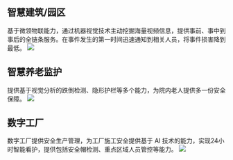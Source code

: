 ## 智慧建筑/园区
基于微领物联能力，通过机器视觉技术主动挖掘海量视频信息，提供事前、事中到事后的全链条服务。在事件发生的第一时间迅速通知到相关人员，将事件损害降到最低。
![](https://main.qcloudimg.com/raw/2a2587a0972e61340fdb590f4b5571f6.png)

## 智慧养老监护
提供基于视觉分析的跌倒检测、隐形护栏等多个能力，为院内老人提供多一份安全保障。
![](https://main.qcloudimg.com/raw/7b548625d50f63ffc6a025d07c70a38b.png)

## 数字工厂
数字工厂提供安全生产管理，为工厂施工安全提供基于 AI 技术的能力，实现24小时智能看护，提供包括安全帽检测、重点区域人员管控等能力。
![](https://main.qcloudimg.com/raw/d95c87b635020a28894d961128c9f8c8.png)
